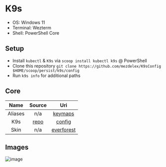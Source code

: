 # K9s

- OS: Windows 11
- Terminal: Wezterm
- Shell: PowerShell Core

## Setup

- Install `kubectl` & `K9s` via `scoop install kubectl k9s` @ PowerShell
- Clone this repository `git clone https://github.com/mezdelex/K9sConfig $HOME/scoop/persist/k9s/config`
- Run `k9s info` for additional paths

## Core

|  Name   |                 Source                  |                                         Uri                                         |
| :-----: | :-------------------------------------: | :---------------------------------------------------------------------------------: |
| Aliases |                   n/a                   |       [keymaps](https://github.com/mezdelex/K9sConfig/blob/main/aliases.yaml)       |
|   K9s   | [repo](https://github.com/derailed/k9s) |        [config](https://github.com/mezdelex/K9sConfig/blob/main/config.yaml)        |
|  Skin   |                   n/a                   | [everforest](https://github.com/mezdelex/K9sConfig/blob/main/skins/everforest.yaml) |

## Images

![image](https://github.com/user-attachments/assets/55fc4584-58c0-4937-af07-6db636ec5d5d)
